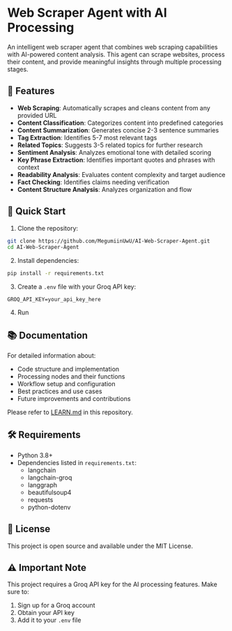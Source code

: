 # Web Scraper Agent with AI Processing

An intelligent web scraper agent that combines web scraping capabilities with AI-powered content analysis. This agent can scrape websites, process their content, and provide meaningful insights through multiple processing stages.

## 🌟 Features

- **Web Scraping**: Automatically scrapes and cleans content from any provided URL
- **Content Classification**: Categorizes content into predefined categories
- **Content Summarization**: Generates concise 2-3 sentence summaries
- **Tag Extraction**: Identifies 5-7 most relevant tags
- **Related Topics**: Suggests 3-5 related topics for further research
- **Sentiment Analysis**: Analyzes emotional tone with detailed scoring
- **Key Phrase Extraction**: Identifies important quotes and phrases with context
- **Readability Analysis**: Evaluates content complexity and target audience
- **Fact Checking**: Identifies claims needing verification
- **Content Structure Analysis**: Analyzes organization and flow

## 🚀 Quick Start

1. Clone the repository:
```bash
git clone https://github.com/MegumiinUwU/AI-Web-Scraper-Agent.git
cd AI-Web-Scraper-Agent
```

2. Install dependencies:
```bash
pip install -r requirements.txt
```

3. Create a `.env` file with your Groq API key:
```
GROQ_API_KEY=your_api_key_here
```

4. Run


## 📚 Documentation

For detailed information about:
- Code structure and implementation
- Processing nodes and their functions
- Workflow setup and configuration
- Best practices and use cases
- Future improvements and contributions

Please refer to [LEARN.md](LEARN.md) in this repository.

## 🛠️ Requirements

- Python 3.8+
- Dependencies listed in `requirements.txt`:
  - langchain
  - langchain-groq
  - langgraph
  - beautifulsoup4
  - requests
  - python-dotenv



## 📝 License

This project is open source and available under the MIT License.

## ⚠️ Important Note

This project requires a Groq API key for the AI processing features. Make sure to:
1. Sign up for a Groq account
2. Obtain your API key
3. Add it to your `.env` file
